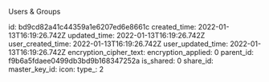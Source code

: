 Users & Groups

id: bd9cd82a41c44359a1e6207ed6e8661c
created_time: 2022-01-13T16:19:26.742Z
updated_time: 2022-01-13T16:19:26.742Z
user_created_time: 2022-01-13T16:19:26.742Z
user_updated_time: 2022-01-13T16:19:26.742Z
encryption_cipher_text: 
encryption_applied: 0
parent_id: f9b6a5fdaee0499db3bd9b168347252a
is_shared: 0
share_id: 
master_key_id: 
icon: 
type_: 2